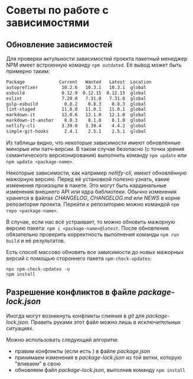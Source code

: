 # Советы по работе с зависимостями

## Обновление зависимостей

Для проверки актульности зависимостей проекта пакетный менеджер NPM имеет
встроенную команду `npm outdated`. Её вывод может быть примерно таким:

```sh
Package             Current   Wanted   Latest  Location
autoprefixer         10.2.6   10.3.1   10.3.1  global
esbuild              0.12.9  0.12.15  0.12.15  global
eslint               7.29.0   7.31.0   7.31.0  global
gulp-esbuild          0.8.2    0.8.3    0.8.3  global
lint-staged          11.0.0   11.0.1   11.0.1  global
markdown-it          12.0.6   12.1.0   12.1.0  global
markdown-it-anchor    8.0.3    8.1.0    8.1.0  global
netlify-cli          3.39.0   3.39.4    4.4.2  global
simple-git-hooks      2.4.1    2.5.1    2.5.1  global
```

Из таблицы видно, что некоторые зависимости имеют обновлённые
минорые или патч-версии. В таком случае безопасно (с точки зрения семантического версионирования) выполнить команду `npm update` или `npm update <package-name>`.

Некоторые зависимости, как например _netlify-cli_, имеют обновлённую
мажорную версию. Перед её установкой полезно узнать, какие изменения произошли
в пакете. Это могут быть кардинальные изменения внешнего API или ядра библиотеки.
Обычно изменения хранятся в файлах _CHANGELOG_, _CHANGELOG.md_ или _NEWS_
в корне репозитория проекта. Перейти к репозиторию можно командой
`npm repo <package-name>`.

В случае, если нас всё устраивает, то можно обновить мажорную версию пакета:
`npm i <package-name>@latest`. После обновления обязательно проверить
корректность выполнения команды `npm run build` и её результатов.

Есть способ массово обновить все зависимости до новых мажорных версий с помощью
стороннего пакета `npm-check-updates`:
```
npx npm-check-updates -u
npm install
```

## Разрешение конфликтов в файле _package-lock.json_

Иногда могут возникнуть конфликты слияния в _git_ для _package-lock.json_.
Править руками этот файл можно лишь в исключительных ситуациях.

Можно использовать следующий алгоритм:
- правим конфликты (если есть ) в файле _package.json_
- принимаем изменения в _package-lock.json_ из той ветки, которую "вливаем"
в свою
- обновляем файл _package-lock.json_, выполнив команду `npm install`
